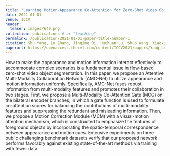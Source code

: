 ```yaml
---
title: "Learning Motion-Appearance Co-Attention for Zero-Shot Video Object Segmentation"
date: 2021-01-01
venue: ICCV
header:
  teaser: images/640.png
collection: publications # or "teaching"
permalink: /publication/2021-01-01-paper-title-number-1
citation: Shu Yang, Lu Zhang, Jinqing Qi, Huchuan Lu, Shuo Wang, Xiaoxing Zhang
paperurl: https://openaccess.thecvf.com/content/ICCV2021/papers/Yang_Learning_Motion-Appearance_Co-Attention_for_Zero-Shot_Video_Object_Segmentation_ICCV_2021_paper.pdf
---
```


How to make the appearance and motion information interact effectively to accommodate complex scenarios is a fundamental issue in flow-based zero-shot video object segmentation. In this paper, we propose an Attentive Multi-Modality Collaboration Network (AMC-Net) to utilize appearance and motion information uniformly. Specifically, AMC-Net fuses robust information from multi-modality features and promotes their collaboration in two stages. First, we propose a Multi-Modality Co-Attention Gate (MCG) on the bilateral encoder branches, in which a gate function is used to formulate co-attention scores for balancing the contributions of multi-modality features and suppressing the redundant and misleading information. Then, we propose a Motion Correction Module (MCM) with a visual-motion attention mechanism, which is constructed to emphasize the features of foreground objects by incorporating the spatio-temporal correspondence between appearance and motion cues. Extensive experiments on three public challenging benchmark datasets verify that our proposed network performs favorably against existing state-of-the-art methods via training with fewer data.
